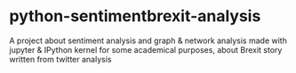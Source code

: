 # python-sentimentbrexit-analysis
A project about sentiment analysis and graph &amp; network analysis made with jupyter &amp; IPython kernel for some academical purposes, about Brexit story written from twitter analysis
